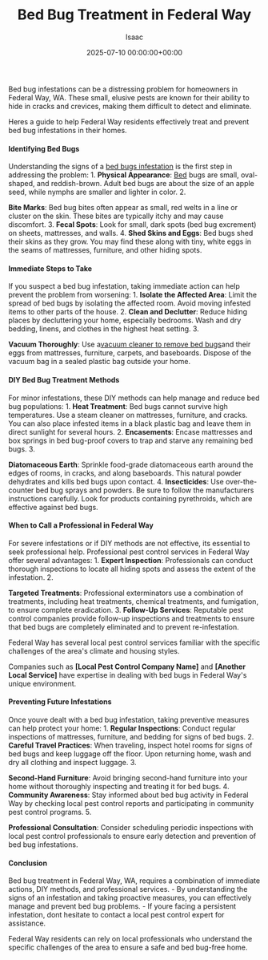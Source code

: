 ﻿---
title: Bed Bug Treatment in Federal Way
description: Bed bug infestations can be a distressing problem for homeowners in Federal Way, WA. These small, elusive pests are known for their ability to hide in cracks...
slug: /bed-bug-treatment-in-federal-way/
date: 2025-07-10 00:00:00+00:00
lastmod: 2025-07-10 00:00:00+03:00
author: Isaac
categories:
- Bed Bugs
- Guide
tags:
- bed-bugs
- bed
- bug
layout: post
---

Bed bug infestations can be a distressing problem for homeowners in Federal Way, WA. These small, elusive pests are known for their ability to hide in cracks and crevices, making them difficult to detect and eliminate.

Heres a guide to help Federal Way residents effectively treat and prevent bed bug infestations in their homes.

####  Identifying Bed Bugs

Understanding the signs of a [bed bugs infestation](https://pestpolicy.com/baby-[bed-bugs](https://pestpolicy.com/bed-bug-bites-vs-mosquito-bites/)/) is the first step in addressing the problem: 1. **Physical Appearance**: [Bed](https://pestpolicy.com/bed-bug-bites-vs-other-bites/) bugs are small, oval-shaped, and reddish-brown. Adult bed bugs are about the size of an apple seed, while nymphs are smaller and lighter in color. 2.

**Bite Marks**: Bed bug bites often appear as small, red welts in a line or cluster on the skin. These bites are typically itchy and may cause discomfort. 3. **Fecal Spots**: Look for small, dark spots (bed bug excrement) on sheets, mattresses, and walls. 4. **Shed Skins and Eggs**: Bed bugs shed their skins as they grow. You may find these along with tiny, white eggs in the seams of mattresses, furniture, and other hiding spots.

####  Immediate Steps to Take

If you suspect a bed bug infestation, taking immediate action can help prevent the problem from worsening: 1. **Isolate the Affected Area**: Limit the spread of bed bugs by isolating the affected room. Avoid moving infested items to other parts of the house. 2. **Clean and Declutter**: Reduce hiding places by decluttering your home, especially bedrooms. Wash and dry bedding, linens, and clothes in the highest heat setting. 3.

**Vacuum Thoroughly**: Use a[vacuum cleaner to remove bed bugs](https://pestpolicy.com/best-vacuum-for-bed-bugs/)and their eggs from mattresses, furniture, carpets, and baseboards. Dispose of the vacuum bag in a sealed plastic bag outside your home.

####  DIY Bed Bug Treatment Methods

For minor infestations, these DIY methods can help manage and reduce bed bug populations: 1. **Heat Treatment**: Bed bugs cannot survive high temperatures. Use a steam cleaner on mattresses, furniture, and cracks. You can also place infested items in a black plastic bag and leave them in direct sunlight for several hours. 2. **Encasements**: Encase mattresses and box springs in bed bug-proof covers to trap and starve any remaining bed bugs. 3.

**Diatomaceous Earth**: Sprinkle food-grade diatomaceous earth around the edges of rooms, in cracks, and along baseboards. This natural powder dehydrates and kills bed bugs upon contact. 4. **Insecticides**: Use over-the-counter bed bug sprays and powders. Be sure to follow the manufacturers instructions carefully. Look for products containing pyrethroids, which are effective against bed bugs.

####  When to Call a Professional in Federal Way

For severe infestations or if DIY methods are not effective, its essential to seek professional help. Professional pest control services in Federal Way offer several advantages: 1. **Expert Inspection**: Professionals can conduct thorough inspections to locate all hiding spots and assess the extent of the infestation. 2.

**Targeted Treatments**: Professional exterminators use a combination of treatments, including heat treatments, chemical treatments, and fumigation, to ensure complete eradication. 3. **Follow-Up Services**: Reputable pest control companies provide follow-up inspections and treatments to ensure that bed bugs are completely eliminated and to prevent re-infestation.

Federal Way has several local pest control services familiar with the specific challenges of the area's climate and housing styles.

Companies such as **[Local Pest Control Company Name]** and **[Another Local Service]** have expertise in dealing with bed bugs in Federal Way's unique environment.

####  Preventing Future Infestations

Once youve dealt with a bed bug infestation, taking preventive measures can help protect your home: 1. **Regular Inspections**: Conduct regular inspections of mattresses, furniture, and bedding for signs of bed bugs. 2. **Careful Travel Practices**: When traveling, inspect hotel rooms for signs of bed bugs and keep luggage off the floor. Upon returning home, wash and dry all clothing and inspect luggage. 3.

**Second-Hand Furniture**: Avoid bringing second-hand furniture into your home without thoroughly inspecting and treating it for bed bugs. 4. **Community Awareness**: Stay informed about bed bug activity in Federal Way by checking local pest control reports and participating in community pest control programs. 5.

**Professional Consultation**: Consider scheduling periodic inspections with local pest control professionals to ensure early detection and prevention of bed bug infestations.

####  Conclusion

Bed bug treatment in Federal Way, WA, requires a combination of immediate actions, DIY methods, and professional services. - By understanding the signs of an infestation and taking proactive measures, you can effectively manage and prevent bed bug problems. - If youre facing a persistent infestation, dont hesitate to contact a local pest control expert for assistance.

Federal Way residents can rely on local professionals who understand the specific challenges of the area to ensure a safe and bed bug-free home.


